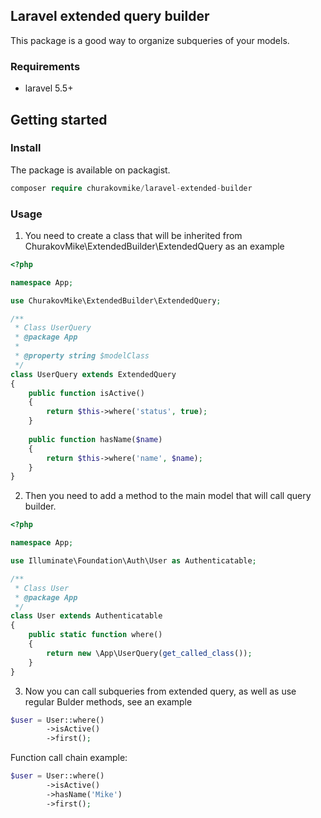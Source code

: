 ## Laravel extended query builder
This package is a good way to organize subqueries of your models.
### Requirements
+ laravel 5.5+

## Getting started
### Install
The package is available on packagist.
```php
composer require churakovmike/laravel-extended-builder
```

### Usage

1. You need to create a class that will be inherited from ChurakovMike\ExtendedBuilder\ExtendedQuery as an example

```php
<?php

namespace App;

use ChurakovMike\ExtendedBuilder\ExtendedQuery;

/**
 * Class UserQuery
 * @package App
 *
 * @property string $modelClass
 */
class UserQuery extends ExtendedQuery
{
    public function isActive()
    {
        return $this->where('status', true);
    }
    
    public function hasName($name)
    {
        return $this->where('name', $name);
    }
}

```

2. Then you need to add a method to the main model that will call query builder.
```php
<?php

namespace App;

use Illuminate\Foundation\Auth\User as Authenticatable;

/**
 * Class User
 * @package App
 */
class User extends Authenticatable
{
    public static function where()
    {
        return new \App\UserQuery(get_called_class());
    }
}
```

3. Now you can call subqueries from extended query, as well as use regular Bulder methods, see an example
```php
$user = User::where()
        ->isActive()
        ->first();
```
Function call chain example:
```php
$user = User::where()
        ->isActive()
        ->hasName('Mike')
        ->first();
```
